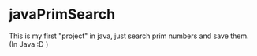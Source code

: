 # javaPrimSearch

This is my first "project" in java, just search prim numbers and save them. (In Java :D )
